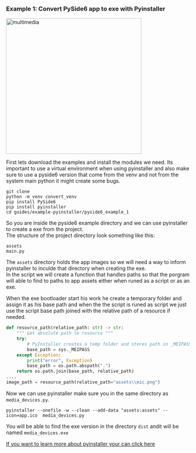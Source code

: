 
### Example 1: Convert PySide6 app to exe with Pyinstaller 

<img width="371" alt="multimedia" src="https://github.com/ip-repo/guides/assets/123945379/4a05bb2a-0e03-4134-977e-319b724b6778">

First lets download the examples and install the modules we need.
Its important to use a virtual environment when using pyinstaller and also make sure to use a pyside6 version that come from the venv
and not from the system main python it might create some bugs.

```console
git clone
python -m venv convert_venv
pip install PySide6
pip install pyinstaller
cd guides/example-pyinstaller/pyside6_example_1
```
So you are inside the pyside6 example directory and we can use pyinstaller to create a exe from the project.<br>
The structure of the project directory look something like this:

```console
assets
main.py
```
The `assets` directory holds the app images so we will need a way to inform pyinstaller to inculde that directory when creating the exe.<br>
In the script we will create a function that handles paths so that the porgram will able to find to paths to app assets either when runed 
as a script or as an exe.

When the exe bootloader start his work he create a temporary folder and assign it as his base path and when the the script is runed as script
we just use the script base path joined with the relative path of a resource if needed.

```python
def resource_path(relative_path: str) -> str:
    """ Get absolute path to resource """
    try:
        # PyInstaller creates a temp folder and stores path in _MEIPASS
        base_path = sys._MEIPASS
    except Exception:
        print("error", Exception)
        base_path = os.path.abspath(".")
    return os.path.join(base_path, relative_path)
....
image_path = resource_path(relative_path="assets\\mic.png")
````
Now we can use pyinstaller make sure you in the same directory as `media_devices.py`.
```cosnole
pyinstaller --onefile -w --clean --add-data "assets:assets" --icon=app.ico  media_devices.py
```
You will be able to find the exe version in the directory `dist` andit will be named `media_devices.exe`

<a href="https://pyinstaller.org/" >If you want to learn more about pyinstaller your can click here</a>
